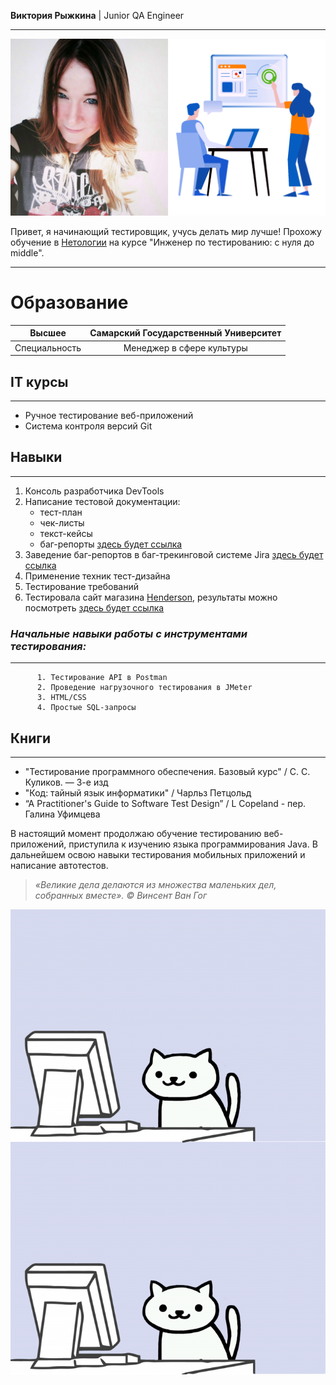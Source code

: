 **Виктория Рыжкина** | Junior QA Engineer 
*******

![Личное фото](/images/photoRVV.jpg)

Привет, я начинающий тестировщик, учусь делать мир лучше!  Прохожу обучение в [Нетологии](https://netology.ru/) на курсе "Инженер по тестированию: с нуля до middle".
*******
# Образование

| Высшее | Самарский Государственный Университет |
|:-------:|:-------:|
| Специальность | Менеджер в сфере культуры |



## IT курсы
******
* Ручное тестирование веб-приложений
* Система контроля версий Git 

## Навыки
******
   1. Консоль разработчика DevTools  
   3. Написание тестовой документации:  
      * тест-план 
      * чек-листы  
      * текст-кейсы  
      * баг-репорты [здесь будет ссылка]()  
   4.  Заведение баг-репортов в баг-трекинговой системе Jira [здесь будет ссылка]()   
   5. Применение техник тест-дизайна  
   6. Тестирование требований  
   7. Тестировала сайт магазина [Henderson](https://henderson.ru), результаты можно посмотреть [здесь будет ссылка]()

### *Начальные навыки работы с инструментами тестирования:*  
********
          1. Тестирование API в Postman  
          2. Проведение нагрузочного тестирования в JMeter  
          3. HTML/CSS
          4. Простые SQL-запросы 

## Книги
*****
* "Тестирование программного обеспечения. Базовый курс" / С. С. Куликов. — 3-е изд  
* "Код: тайный язык информатики" / Чарльз Петцольд
* “A Practitioner's Guide to Software Test Design” /  L Copeland - пер. Галина Уфимцева
   
В настоящий момент продолжаю обучение тестированию веб-приложений, приступила к изучению языка программирования Java. В дальнейшем освою навыки тестирования мобильных приложений и написание автотестов.

> *«Великие дела делаются из множества маленьких дел, собранных вместе». © Винсент Ван Гог*

![котомем](/images/long_cat.png)




